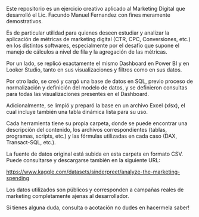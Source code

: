 Este repositorio es un ejercicio creativo aplicado al Marketing Digital que desarrolló el Lic. Facundo Manuel Fernandez con fines meramente demostrativos.

Es de particular utilidad para quienes deseen estudiar y analizar la aplicación de métricas de marketing digital (CTR, CPC, Conversiones, etc.) en los distintos softwares, especialmente por el desafío que supone el manejo de cálculos a nivel de fila y la agregación de las métricas.

Por un lado, se replicó exactamente el mismo Dashboard en Power BI y en Looker Studio, tanto en sus visualizaciones y filtros como en sus datos.

Por otro lado, se creó y cargó una base de datos en SQL, previo proceso de normalización y definición del modelo de datos, y se definieron consultas para todas las visualizaciones presentes en el Dashboard.

Adicionalmente, se limpió y preparó la base en un archivo Excel (xlsx), el cual incluye también una tabla dinámica lista para su uso.

Cada herramienta tiene su propia carpeta, donde se puede encontrar una descripción del contenido, los archivos correspondientes (tablas, programas, scripts, etc.) y las fórmulas utilizadas en cada caso (DAX, Transact-SQL, etc.).

La fuente de datos original está subida en esta carpeta en formato CSV. Puede consultarse y descargarse también en la siguiente URL:

https://www.kaggle.com/datasets/sinderpreet/analyze-the-marketing-spending

Los datos utilizados son públicos y corresponden a campañas reales de marketing completamente ajenas al desarrollador.

Si tienes alguna duda, consulta o acotación no dudes en hacermela saber!
